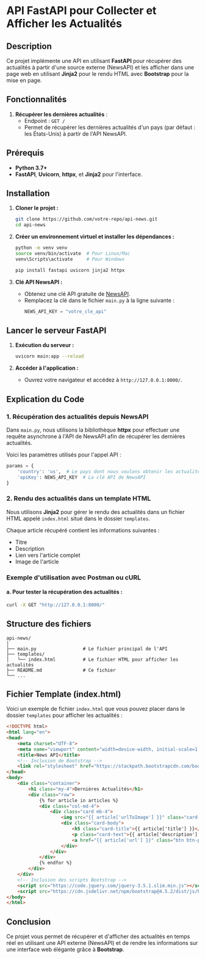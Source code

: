 
# API FastAPI pour Collecter et Afficher les Actualités

## Description

Ce projet implémente une API en utilisant **FastAPI** pour récupérer des actualités à partir d'une source externe (NewsAPI) et les afficher dans une page web en utilisant **Jinja2** pour le rendu HTML avec **Bootstrap** pour la mise en page.

## Fonctionnalités

1. **Récupérer les dernières actualités** : 
   - Endpoint : `GET /`
   - Permet de récupérer les dernières actualités d'un pays (par défaut : les États-Unis) à partir de l'API NewsAPI.

## Prérequis

- **Python 3.7+**
- **FastAPI**, **Uvicorn**, **httpx**, et **Jinja2** pour l'interface.

## Installation

1. **Cloner le projet :**

   ```bash
   git clone https://github.com/votre-repo/api-news.git
   cd api-news
   ```

2. **Créer un environnement virtuel et installer les dépendances :**

   ```bash
   python -m venv venv
   source venv/bin/activate  # Pour Linux/Mac
   venv\Scripts\activate     # Pour Windows

   pip install fastapi uvicorn jinja2 httpx
   ```

3. **Clé API NewsAPI :**
   - Obtenez une clé API gratuite de [NewsAPI](https://newsapi.org/).
   - Remplacez la clé dans le fichier `main.py` à la ligne suivante :
     ```python
     NEWS_API_KEY = "votre_cle_api"
     ```

## Lancer le serveur FastAPI

1. **Exécution du serveur :**

   ```bash
   uvicorn main:app --reload
   ```

2. **Accéder à l'application :**
   - Ouvrez votre navigateur et accédez à `http://127.0.0.1:8000/`.

## Explication du Code

### 1. Récupération des actualités depuis NewsAPI

Dans `main.py`, nous utilisons la bibliothèque **httpx** pour effectuer une requête asynchrone à l'API de NewsAPI afin de récupérer les dernières actualités.

Voici les paramètres utilisés pour l'appel API :
```python
params = {
    'country': 'us',  # Le pays dont nous voulons obtenir les actualités (par défaut : États-Unis)
    'apiKey': NEWS_API_KEY  # La clé API de NewsAPI
}
```

### 2. Rendu des actualités dans un template HTML

Nous utilisons **Jinja2** pour gérer le rendu des actualités dans un fichier HTML appelé `index.html` situé dans le dossier `templates`.

Chaque article récupéré contient les informations suivantes :
- Titre
- Description
- Lien vers l'article complet
- Image de l'article

### Exemple d'utilisation avec Postman ou cURL

#### a. Pour tester la récupération des actualités :

```bash
curl -X GET "http://127.0.0.1:8000/"
```

## Structure des fichiers

```
api-news/
│
├── main.py                 # Le fichier principal de l'API
├── templates/
│   └── index.html          # Le fichier HTML pour afficher les actualités
├── README.md               # Ce fichier
└── ...
```

## Fichier Template (index.html)

Voici un exemple de fichier `index.html` que vous pouvez placer dans le dossier `templates` pour afficher les actualités :

```html
<!DOCTYPE html>
<html lang="en">
<head>
    <meta charset="UTF-8">
    <meta name="viewport" content="width=device-width, initial-scale=1.0">
    <title>News API</title>
    <!-- Inclusion de Bootstrap -->
    <link rel="stylesheet" href="https://stackpath.bootstrapcdn.com/bootstrap/4.5.2/css/bootstrap.min.css">
</head>
<body>
    <div class="container">
        <h1 class="my-4">Dernières Actualités</h1>
        <div class="row">
            {% for article in articles %}
            <div class="col-md-4">
                <div class="card mb-4">
                    <img src="{{ article['urlToImage'] }}" class="card-img-top" alt="Image" style="height: 200px; object-fit: cover;">
                    <div class="card-body">
                        <h5 class="card-title">{{ article['title'] }}</h5>
                        <p class="card-text">{{ article['description'] }}</p>
                        <a href="{{ article['url'] }}" class="btn btn-primary" target="_blank">Lire l'article</a>
                    </div>
                </div>
            </div>
            {% endfor %}
        </div>
    </div>
    <!-- Inclusion des scripts Bootstrap -->
    <script src="https://code.jquery.com/jquery-3.5.1.slim.min.js"></script>
    <script src="https://cdn.jsdelivr.net/npm/bootstrap@4.5.2/dist/js/bootstrap.bundle.min.js"></script>
</body>
</html>
```

## Conclusion

Ce projet vous permet de récupérer et d'afficher des actualités en temps réel en utilisant une API externe (NewsAPI) et de rendre les informations sur une interface web élégante grâce à **Bootstrap**.
